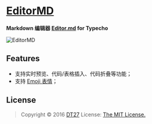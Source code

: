# [EditorMD](https://dt27.org/php/editormd-for-typecho/)

**Markdown 编辑器 [Editor.md](https://pandao.github.io/editor.md/) for Typecho**

![EditorMD](https://dt27.org/usr/uploads/2016/03/2477390697.png)

## Features
- 支持实时预览、代码/表格插入、代码折叠等功能；
- 支持 [Emoji 表情](http://www.emoji-cheat-sheet.com/)；

## License
> Copyright © 2016 [DT27](https://dt27.org)
> License: [The MIT License.](https://github.com/DT27/EditorMD/blob/master/LICENSE)
